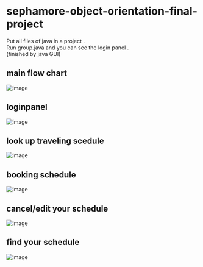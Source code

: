 # sephamore-object-orientation-final-project  
Put all files of java in a project .   
Run group.java and you can see the login panel .   
(finished by java GUI)
## main flow chart
![image](https://user-images.githubusercontent.com/68935450/168778166-4469e71e-25aa-459b-bab7-df5efdc17490.png)  
## loginpanel
![image](https://user-images.githubusercontent.com/68935450/168778252-ac963211-55b8-4523-bfd3-1b2d0e4c17da.png)  
## look up traveling scedule
![image](https://user-images.githubusercontent.com/68935450/168778293-8ed83ea6-3185-4d9a-9af3-9b8e7ae2ed06.png)  
## booking schedule
![image](https://user-images.githubusercontent.com/68935450/168778345-6ba558c0-6511-4b68-b2a3-d8014af9c86f.png)
## cancel/edit your schedule
![image](https://user-images.githubusercontent.com/68935450/168778385-e8f1ef40-8f00-42d6-8999-c12dbc465016.png)  
## find your schedule  
![image](https://user-images.githubusercontent.com/68935450/168779332-28c33a3c-6c67-4e10-a7a0-7a81699ca141.png)

